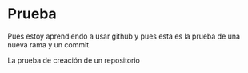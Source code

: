 # Prueba

Pues estoy aprendiendo a usar github y pues esta es la prueba de una nueva rama y un commit.

La prueba de creación de un repositorio
